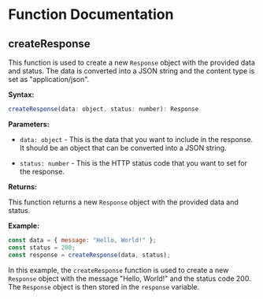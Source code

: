 # Function Documentation

## createResponse

This function is used to create a new `Response` object with the provided data and status. The data is converted into a JSON string and the content type is set as "application/json".

**Syntax:**

```javascript
createResponse(data: object, status: number): Response
```

**Parameters:**

- `data: object` - This is the data that you want to include in the response. It should be an object that can be converted into a JSON string.

- `status: number` - This is the HTTP status code that you want to set for the response.

**Returns:**

This function returns a new `Response` object with the provided data and status.

**Example:**

```javascript
const data = { message: "Hello, World!" };
const status = 200;
const response = createResponse(data, status);
```

In this example, the `createResponse` function is used to create a new `Response` object with the message "Hello, World!" and the status code 200. The `Response` object is then stored in the `response` variable.